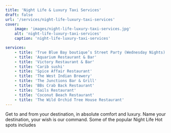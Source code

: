 ```yaml
---
title: 'Night Life & Luxury Taxi Services'
draft: false
url: '/services/night-life-luxury-taxi-services'
cover:
    image: 'images/night-life-luxury-taxi-services.jpg'
    alt: 'night-life-luxury-taxi-services'
    caption: 'night-life-luxury-taxi-services'

services:
    - title: 'True Blue Bay boutique’s Street Party (Wednesday Nights)'
    - title: 'Aquarium Restaurant & Bar'
    - title: 'Victory Restaurant & Bar'
    - title: 'Carib sushi'
    - title: 'Spice Affair Restaurant'
    - title: 'The West Indian Brewery'
    - title: 'The Junctions Bar & Grill'
    - title: 'BBs Crab Back Restaurant'
    - title: 'Sails Restaurant'
    - title: 'Coconut Beach Restaurant'
    - title: 'The Wild Orchid Tree House Restaurant'
---
```


Get to and from your destination, in absolute comfort and luxury. Name your destination, your wish is our command. Some of the popular Night Life Hot spots includes
